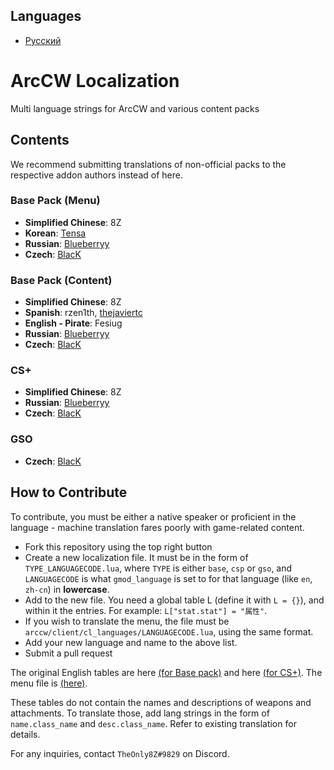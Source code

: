 ## Languages
 - [Русский](https://github.com/TheOnly8Z/ArcCW-Localization/blob/master/README_RU.md)


# ArcCW Localization
Multi language strings for ArcCW and various content packs

## Contents

We recommend submitting translations of non-official packs to the respective addon authors instead of here.

### Base Pack (Menu)

- **Simplified Chinese**: 8Z
- **Korean**: [Tensa](https://github.com/10sa)
- **Russian**: [Blueberryy](https://github.com/Blueberryy)
- **Czech**: [BlacK](https://github.com/SemixOfficial)

### Base Pack (Content)

- **Simplified Chinese**: 8Z
- **Spanish**: rzen1th, [thejaviertc](https://github.com/thejaviertc)
- **English - Pirate**: Fesiug
- **Russian**: [Blueberryy](https://github.com/Blueberryy)
- **Czech**: [BlacK](https://github.com/SemixOfficial)

### CS+

- **Simplified Chinese**: 8Z
- **Russian**: [Blueberryy](https://github.com/Blueberryy)
- **Czech**: [BlacK](https://github.com/SemixOfficial)

### GSO
- **Czech**: [BlacK](https://github.com/SemixOfficial)

## How to Contribute

To contribute, you must be either a native speaker or proficient in the language - machine translation fares poorly with game-related content.

- Fork this repository using the top right button
- Create a new localization file. It must be in the form of `TYPE_LANGUAGECODE.lua`, where `TYPE` is either `base`, `csp` or `gso`, and `LANGUAGECODE` is what `gmod_language` is set to for that language (like `en`, `zh-cn`) in **lowercase**.
- Add to the new file. You need a global table L (define it with `L = {}`), and within it the entries. For example: `L["stat.stat"] = "属性"`.
- If you wish to translate the menu, the file must be `arccw/client/cl_languages/LANGUAGECODE.lua`, using the same format.
- Add your new language and name to the above list.
- Submit a pull request

The original English tables are here [(for Base pack)](https://github.com/HaodongMo/ArcCW/blob/master/lua/arccw/shared/languages/base_en.lua) and here [(for CS+)](https://github.com/HaodongMo/ArcCW-CS-/blob/master/lua/arccw/shared/languages/csp_en.lua). The menu file is [(here)](https://github.com/HaodongMo/ArcCW/blob/master/lua/arccw/client/cl_languages/en.lua).

These tables do not contain the names and descriptions of weapons and attachments. To translate those, add lang strings in the form of `name.class_name` and `desc.class_name`. Refer to existing translation for details.

For any inquiries, contact `TheOnly8Z#9829` on Discord.
